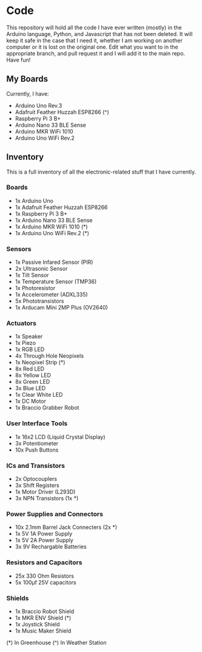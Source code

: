 # Code

This repository will hold all the code I have ever written (mostly) in  the Arduino language, Python, and Javascript that has not been deleted. It will keep it safe in the case that I need it, whether I am working on another computer or it is lost on the original one. Edit what you want to in the appropriate branch, and pull request it and I will add it to the main repo. Have fun!

## My Boards

Currently, I have:

- Arduino Uno Rev.3
- Adafruit Feather Huzzah ESP8266 (^)
- Raspberry Pi 3 B+
- Arduino Nano 33 BLE Sense
- Arduino MKR WiFi 1010
- Arduino Uno WiFi Rev.2

## Inventory

This is a full inventory of all the electronic-related stuff that I have currently. 

### Boards

-  1x Arduino Uno
-  1x Adafruit Feather Huzzah ESP8266
-  1x Raspberry Pi 3 B+
-  1x Arduino Nano 33 BLE Sense
-  1x Arduino MKR WiFi 1010 (*)
- 1x Arduino Uno WiFi Rev.2 (*)

### Sensors

-  1x Passive Infared Sensor (PIR)
-  2x Ultrasonic Sensor
-  1x Tilt Sensor
-  1x Temperature Sensor (TMP36)
-  1x Photoresistor
- 1x Accelerometer (ADXL335)
- 5x Phototransistors
- 1x Arducam Mini 2MP Plus (OV2640)

### Actuators

-  1x Speaker
-  1x Piezo
-  1x RGB LED
-  4x Through Hole Neopixels
-  1x Neopixel Strip (*)
- 8x Red LED
- 8x Yellow LED
- 8x Green LED
- 3x Blue LED 
- 1x Clear White LED 
- 1x DC Motor
- 1x Braccio Grabber Robot


### User Interface Tools

-  1x 16x2 LCD (Liquid Crystal Display)
-  3x Potentiometer
- 10x Push Buttons

### ICs and Transistors

- 2x Optocouplers
- 3x Shift Registers
- 1x Motor Driver (L293D)
- 3x NPN Transistors (1x *)

### Power Supplies and Connectors

- 10x 2.1mm Barrel Jack Connecters (2x *)
- 1x 5V 1A Power Supply
- 1x 5V 2A Power Supply
- 3x 9V Rechargable Batteries

### Resistors and Capacitors

- 25x 330 Ohm Resistors
- 5x 100µf 25V capacitors

### Shields
- 1x Braccio Robot Shield
- 1x MKR ENV Shield (*)
- 1x Joystick Shield
- 1x Music Maker Shield

 (*) In Greenhouse
 (^) In Weather Station

